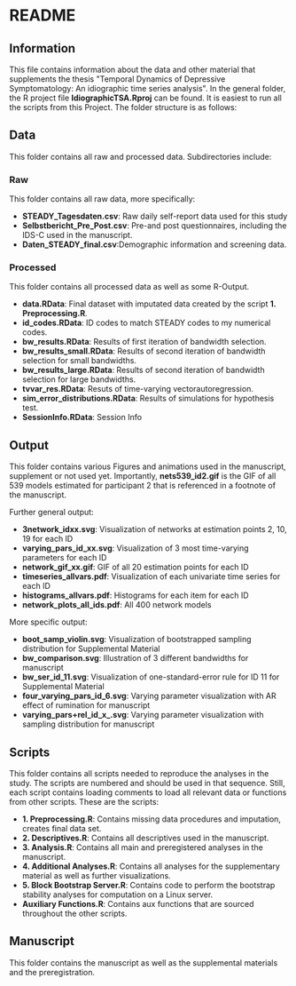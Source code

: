 # README 

## Information
This file contains information about the data and other material that supplements the thesis "Temporal Dynamics of Depressive Symptomatology: An idiographic time series analysis".
In the general folder, the R project file **IdiographicTSA.Rproj** can be found. It is easiest to run all the scripts from this Project.
The folder structure is as follows:

## Data
This folder contains all raw and processed data. Subdirectories include:
### Raw
This folder contains all raw data, more specifically: 
- **STEADY_Tagesdaten.csv**: Raw daily self-report data used for this study
- **Selbstbericht_Pre_Post.csv**: Pre-and post questionnaires, including the IDS-C used in the manuscript. 
- **Daten_STEADY_final.csv**:Demographic information and screening data.
### Processed
This folder contains all processed data as well as some R-Output. 
- **data.RData**: Final dataset with imputated data created by the script **1. Preprocessing.R**. 
- **id_codes.RData**: ID codes to match STEADY codes to my numerical codes.
- **bw_results.RData**: Results of first iteration of bandwidth selection. 
- **bw_results_small.RData**: Results of second iteration of bandwidth selection for small bandwidths.
- **bw_results_large.RData**: Results of second iteration of bandwidth selection for large bandwidths.
- **tvvar_res.RData**: Resuts of time-varying vectorautoregression.
- **sim_error_distributions.RData**: Results of simulations for hypothesis test. 
- **SessionInfo.RData**: Session Info 

## Output
This folder contains various Figures and animations used in the manuscript, supplement or not used yet.
Importantly, **nets539_id2.gif** is the GIF of all 539 models estimated for participant 2 that is referenced in a footnote of the manuscript.

Further general output:
- **3network_idxx.svg**: Visualization of networks at estimation points 2, 10, 19 for each ID
- **varying_pars_id_xx.svg**: Visualization of 3 most time-varying parameters for each ID
- **network_gif_xx.gif**: GIF of all 20 estimation points for each ID
- **timeseries_allvars.pdf**: Visualization of each univariate time series for each ID
- **histograms_allvars.pdf**: Histograms for each item for each ID
- **network_plots_all_ids.pdf**: All 400 network models

More specific output:
- **boot_samp_violin.svg**: Visualization of bootstrapped sampling distribution for Supplemental Material
- **bw_comparison.svg**: Illustration of 3 different bandwidths for manuscript
- **bw_ser_id_11.svg**: Visualization of one-standard-error rule for ID 11 for Supplemental Material
- **four_varying_pars_id_6.svg**: Varying parameter visualization with AR effect of rumination for manuscript
- **varying_pars+rel_id_x_.svg**: Varying parameter visualization with sampling distribution for manuscript

## Scripts
This folder contains all scripts needed to reproduce the analyses in the study. The scripts are numbered and should be used in that sequence. Still, each script contains loading comments to load all relevant data or functions from other scripts. These are the scripts:
- **1. Preprocessing.R**: Contains missing data procedures and imputation, creates final data set. 
- **2. Descriptives.R**: Contains all descriptives used in the manuscript. 
- **3. Analysis.R**: Contains all main and preregistered analyses in the manuscript. 
- **4. Additional Analyses.R**: Contains all analyses for the supplementary material as well as further visualizations.
- **5. Block Bootstrap Server.R**: Contains code to perform the bootstrap stability analyses for computation on a Linux server. 
- **Auxiliary Functions.R**: Contains aux functions that are sourced throughout the other scripts.

## Manuscript
This folder contains the manuscript as well as the supplemental materials and the preregistration.
